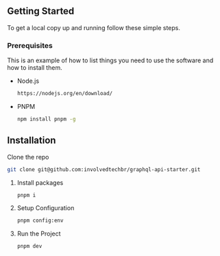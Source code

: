 ## Getting Started

To get a local copy up and running follow these simple steps.

### Prerequisites

This is an example of how to list things you need to use the software and how to install them.

- Node.js

  ```sh
  https://nodejs.org/en/download/
  ```

- PNPM

  ```sh
  npm install pnpm -g
  ```

## Installation

Clone the repo

```sh
git clone git@github.com:involvedtechbr/graphql-api-starter.git
```

1. Install packages

   ```sh
   pnpm i
   ```

2. Setup Configuration

   ```sh
   pnpm config:env
   ```

3. Run the Project

   ```sh
   pnpm dev
   ```
